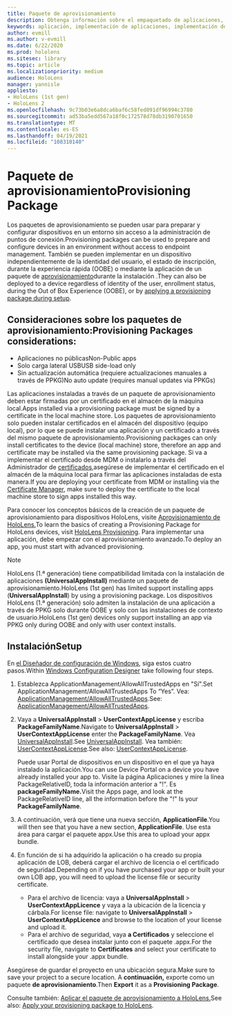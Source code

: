 ```yaml
---
title: Paquete de aprovisionamiento
description: Obtenga información sobre el empaquetado de aplicaciones, el aprovisionamiento, la implementación y la implementación de aplicaciones empresariales para dispositivos HoloLens.
keywords: aplicación, implementación de aplicaciones, implementación de aplicaciones empresariales, aprovisionamiento
author: evmill
ms.author: v-evmill
ms.date: 6/22/2020
ms.prod: hololens
ms.sitesec: library
ms.topic: article
ms.localizationpriority: medium
audience: HoloLens
manager: yannisle
appliesto:
- HoloLens (1st gen)
- HoloLens 2
ms.openlocfilehash: 9c73b03e6a8dca6baf6c58fed091df96994c3780
ms.sourcegitcommit: ad53ba5edd567a18f0c172578d78db3190701650
ms.translationtype: MT
ms.contentlocale: es-ES
ms.lasthandoff: 04/19/2021
ms.locfileid: "108310140"
---
```

# <a name="provisioning-package"></a><span data-ttu-id="47851-104">Paquete de aprovisionamiento</span><span class="sxs-lookup"><span data-stu-id="47851-104">Provisioning Package</span></span>

<span data-ttu-id="47851-105">Los paquetes de aprovisionamiento se pueden usar para preparar y configurar dispositivos en un entorno sin acceso a la administración de puntos de conexión.</span><span class="sxs-lookup"><span data-stu-id="47851-105">Provisioning packages can be used to prepare and configure devices in an environment without access to endpoint management.</span></span> <span data-ttu-id="47851-106">También se pueden implementar en un dispositivo independientemente de la identidad del usuario, el estado de inscripción, durante la experiencia rápida (OOBE) o mediante la aplicación de un paquete de [aprovisionamiento](https://docs.microsoft.com/hololens/hololens-provisioning##apply-a-provisioning-package-to-hololens-during-setup)durante la instalación .</span><span class="sxs-lookup"><span data-stu-id="47851-106">They can also be deployed to a device regardless of identity of the user, enrollment status, during the Out of Box Experience (OOBE), or by [applying a provisioning package during setup](https://docs.microsoft.com/hololens/hololens-provisioning##apply-a-provisioning-package-to-hololens-during-setup).</span></span>

## <a name="provisioning-packages-considerations"></a><span data-ttu-id="47851-107">Consideraciones sobre los paquetes de aprovisionamiento:</span><span class="sxs-lookup"><span data-stu-id="47851-107">Provisioning Packages considerations:</span></span>

* <span data-ttu-id="47851-108">Aplicaciones no públicas</span><span class="sxs-lookup"><span data-stu-id="47851-108">Non-Public apps</span></span>
* <span data-ttu-id="47851-109">Solo carga lateral USB</span><span class="sxs-lookup"><span data-stu-id="47851-109">USB side-load only</span></span>
* <span data-ttu-id="47851-110">Sin actualización automática (requiere actualizaciones manuales a través de PPKG)</span><span class="sxs-lookup"><span data-stu-id="47851-110">No auto update (requires manual updates via PPKGs)</span></span>

<span data-ttu-id="47851-111">Las aplicaciones instaladas a través de un paquete de aprovisionamiento deben estar firmadas por un certificado en el almacén de la máquina local.</span><span class="sxs-lookup"><span data-stu-id="47851-111">Apps installed via a provisioning package must be signed by a certificate in the local machine store.</span></span> <span data-ttu-id="47851-112">Los paquetes de aprovisionamiento solo pueden instalar certificados en el almacén del dispositivo (equipo local), por lo que se puede instalar una aplicación y un certificado a través del mismo paquete de aprovisionamiento.</span><span class="sxs-lookup"><span data-stu-id="47851-112">Provisioning packages can only install certificates to the device (local machine) store, therefore an app and certificate may be installed via the same provisioning package.</span></span> <span data-ttu-id="47851-113">Si va a implementar el certificado desde MDM o instalarlo a través del Administrador de [certificados,](certificate-manager.md)asegúrese de implementar el certificado en el almacén de la máquina local para firmar las aplicaciones instaladas de esta manera.</span><span class="sxs-lookup"><span data-stu-id="47851-113">If you are deploying your certificate from MDM or installing via the [Certificate Manager](certificate-manager.md), make sure to deploy the certificate to the local machine store to sign apps installed this way.</span></span>

<span data-ttu-id="47851-114">Para conocer los conceptos básicos de la creación de un paquete de aprovisionamiento para dispositivos HoloLens, visite [Aprovisionamiento de HoloLens.](https://docs.microsoft.com/hololens/hololens-provisioning)</span><span class="sxs-lookup"><span data-stu-id="47851-114">To learn the basics of creating a Provisioning Package for HoloLens devices, visit [HoloLens Provisioning](https://docs.microsoft.com/hololens/hololens-provisioning).</span></span> <span data-ttu-id="47851-115">Para implementar una aplicación, debe empezar con el aprovisionamiento avanzado.</span><span class="sxs-lookup"><span data-stu-id="47851-115">To deploy an app, you must start with advanced provisioning.</span></span>

> [!NOTE]
> <span data-ttu-id="47851-116">HoloLens (1.ª generación) tiene compatibilidad limitada con la instalación de aplicaciones **(UniversalAppInstall)** mediante un paquete de aprovisionamiento.</span><span class="sxs-lookup"><span data-stu-id="47851-116">HoloLens (1st gen) has limited support installing apps (**UniversalAppInstall**) by using a provisioning package.</span></span> <span data-ttu-id="47851-117">Los dispositivos HoloLens (1.ª generación) solo admiten la instalación de una aplicación a través de PPKG solo durante OOBE y solo con las instalaciones de contexto de usuario.</span><span class="sxs-lookup"><span data-stu-id="47851-117">HoloLens (1st gen) devices only support installing an app via PPKG only during OOBE and only with user context installs.</span></span>

## <a name="setup"></a><span data-ttu-id="47851-118">Instalación</span><span class="sxs-lookup"><span data-stu-id="47851-118">Setup</span></span>

<span data-ttu-id="47851-119">En [el Diseñador de configuración de Windows,](https://www.microsoft.com/store/productId/9NBLGGH4TX22) siga estos cuatro pasos.</span><span class="sxs-lookup"><span data-stu-id="47851-119">Within [Windows Configuration Designer](https://www.microsoft.com/store/productId/9NBLGGH4TX22) take following four steps.</span></span>

1. <span data-ttu-id="47851-120">Establezca ApplicationManagement/AllowAllTrustedApps en "Sí".</span><span class="sxs-lookup"><span data-stu-id="47851-120">Set ApplicationManagement/AllowAllTrustedApps To “Yes”.</span></span> <span data-ttu-id="47851-121">Vea: [ApplicationManagement/AllowAllTrustedApps](https://docs.microsoft.com/windows/client-management/mdm/policy-csp-applicationmanagement#applicationmanagement-allowalltrustedapps).</span><span class="sxs-lookup"><span data-stu-id="47851-121">See: [ApplicationManagement/AllowAllTrustedApps](https://docs.microsoft.com/windows/client-management/mdm/policy-csp-applicationmanagement#applicationmanagement-allowalltrustedapps).</span></span>

2. <span data-ttu-id="47851-122">Vaya a **UniversalAppInstall**  >  **UserContextAppLicense** y escriba **PackageFamilyName**.</span><span class="sxs-lookup"><span data-stu-id="47851-122">Navigate to **UniversalAppInstall** > **UserContextAppLicense** enter the **PackageFamilyName**.</span></span> <span data-ttu-id="47851-123">Vea [UniversalAppInstall](https://docs.microsoft.com/windows/configuration/wcd/wcd-universalappinstall).</span><span class="sxs-lookup"><span data-stu-id="47851-123">See [UniversalAppInstall](https://docs.microsoft.com/windows/configuration/wcd/wcd-universalappinstall).</span></span> <span data-ttu-id="47851-124">Vea también: [UserContextAppLicense](https://docs.microsoft.com/windows/configuration/wcd/wcd-universalappinstall#usercontextapplicense).</span><span class="sxs-lookup"><span data-stu-id="47851-124">See also: [UserContextAppLicense](https://docs.microsoft.com/windows/configuration/wcd/wcd-universalappinstall#usercontextapplicense).</span></span>

   <span data-ttu-id="47851-125">Puede usar Portal de dispositivos en un dispositivo en el que ya haya instalado la aplicación.</span><span class="sxs-lookup"><span data-stu-id="47851-125">You can use Device Portal on a device you have already installed your app to.</span></span> <span data-ttu-id="47851-126">Visite la página Aplicaciones y mire la línea PackageRelativeID, toda la información anterior a "!". Es **packageFamilyName.**</span><span class="sxs-lookup"><span data-stu-id="47851-126">Visit the Apps page, and look at the PackageRelativeID line, all the information before the "!" Is your **PackageFamilyName**.</span></span>

3. <span data-ttu-id="47851-127">A continuación, verá que tiene una nueva sección, **ApplicationFile**.</span><span class="sxs-lookup"><span data-stu-id="47851-127">You will then see that you have a new section, **ApplicationFile**.</span></span> <span data-ttu-id="47851-128">Use esta área para cargar el paquete appx.</span><span class="sxs-lookup"><span data-stu-id="47851-128">Use this area to upload your appx bundle.</span></span>

4. <span data-ttu-id="47851-129">En función de si ha adquirido la aplicación o ha creado su propia aplicación de LOB, deberá cargar el archivo de licencia o el certificado de seguridad.</span><span class="sxs-lookup"><span data-stu-id="47851-129">Depending on if you have purchased your app or built your own LOB app, you will need to upload the license file or security certificate.</span></span>

    - <span data-ttu-id="47851-130">Para el archivo de licencia: vaya a **UniversalAppInstall**  >  **UserContextAppLicence** y vaya a la ubicación de la licencia y cárbala.</span><span class="sxs-lookup"><span data-stu-id="47851-130">For license file: navigate to **UniversalAppInstall** > **UserContextAppLicence** and browse to the location of your license and upload it.</span></span>
    - <span data-ttu-id="47851-131">Para el archivo de seguridad, vaya **a Certificados** y seleccione el certificado que desea instalar junto con el paquete .appx.</span><span class="sxs-lookup"><span data-stu-id="47851-131">For the security file, navigate to **Certificates** and select your certificate to install alongside your .appx bundle.</span></span>

<span data-ttu-id="47851-132">Asegúrese de guardar el proyecto en una ubicación segura.</span><span class="sxs-lookup"><span data-stu-id="47851-132">Make sure to save your project to a secure location.</span></span> <span data-ttu-id="47851-133">A **continuación,** exporte como un paquete **de aprovisionamiento**.</span><span class="sxs-lookup"><span data-stu-id="47851-133">Then **Export** it as a **Provisioning Package**.</span></span>  

<span data-ttu-id="47851-134">Consulte también: [Aplicar el paquete de aprovisionamiento a HoloLens.](https://docs.microsoft.com/hololens/hololens-provisioning#apply-a-provisioning-package-to-hololens-during-setup)</span><span class="sxs-lookup"><span data-stu-id="47851-134">See also: [Apply your provisioning package to HoloLens](https://docs.microsoft.com/hololens/hololens-provisioning#apply-a-provisioning-package-to-hololens-during-setup).</span></span>
